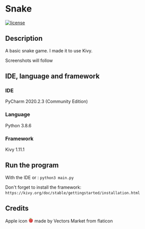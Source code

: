 # Snake
[![license](https://img.shields.io/github/license/AmandineFORTIER/Snake-Python)](https://github.com/AmandineFORTIER/Snake-Python/blob/main/LICENSE)

## Description
A basic snake game. I made it to use Kivy.


Screenshots will follow

## IDE, language and framework

### IDE
PyCharm 2020.2.3 (Community Edition)

### Language
Python 3.8.6

### Framework
Kivy 1.11.1

## Run the program
With the IDE or :
`python3 main.py`

Don't forget to install the framework: `https://kivy.org/doc/stable/gettingstarted/installation.html`

## Credits
Apple icon <img src="./images/apple.svg" alt="apple icon" width="3%"> made by Vectors Market from flaticon

